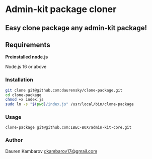# Admin-kit package cloner

## Easy clone package any admin-kit package!

## Requirements
**Preinstalled node.js**

Node.js 16 or above

### Installation
```bash
git clone git@github.com:daurensky/clone-package.git
cd clone-package
chmod +x index.js
sudo ln -s "$(pwd)/index.js" /usr/local/bin/clone-package
```

### Usage
```
clone-package git@github.com:IBEC-BOX/admin-kit-core.git
```

### Author
Dauren Kambarov <dkambarov17@gmail.com>
